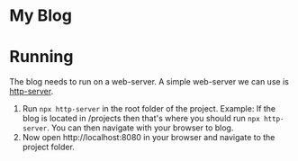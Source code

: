 # My Blog

# Running

The blog needs to run on a web-server. A simple web-server we can use is [http-server](https://www.npmjs.com/package/http-server).

1. Run `npx http-server` in the root folder of the project. Example: If the blog is located in /projects then that's where you should run `npx http-server`. You can then navigate with your browser to blog.
2. Now open http://localhost:8080 in your browser and navigate to the project folder.
